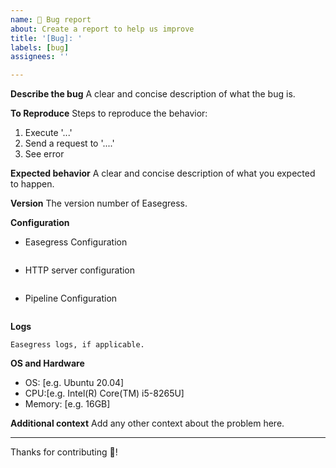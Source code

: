 ```yaml
---
name: 🐞 Bug report
about: Create a report to help us improve
title: '[Bug]: '
labels: [bug]
assignees: ''

---
```


**Describe the bug**
A clear and concise description of what the bug is.

**To Reproduce**
Steps to reproduce the behavior:
1. Execute '...'
2. Send a request to '....'
3. See error

**Expected behavior**
A clear and concise description of what you expected to happen.

**Version**
The version number of Easegress.

**Configuration**
* Easegress Configuration
```yaml
```

* HTTP server configuration
```yaml
```

* Pipeline Configuration
```yaml
```

**Logs**
```
Easegress logs, if applicable.
```

**OS and Hardware**
 - OS: [e.g. Ubuntu 20.04]
 - CPU:[e.g. Intel(R) Core(TM) i5-8265U]
 - Memory: [e.g. 16GB]

**Additional context**
Add any other context about the problem here.


---
Thanks for contributing 🎉!
